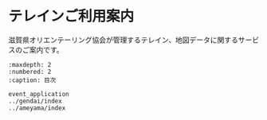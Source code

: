 # テレインご利用案内

滋賀県オリエンテーリング協会が管理するテレイン、地図データに関するサービスのご案内です。



```{toctree}
:maxdepth: 2
:numbered: 2
:caption: 目次

event_application
../gendai/index
../ameyama/index
```

